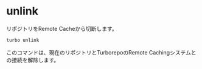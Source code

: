 # unlink

リポジトリをRemote Cacheから切断します。

```bash
turbo unlink
```

このコマンドは、現在のリポジトリとTurborepoのRemote Cachingシステムとの接続を解除します。

